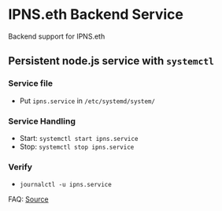 # IPNS.eth Backend Service

Backend support for IPNS.eth

## Persistent node.js service with `systemctl`

### Service file

- Put `ipns.service` in `/etc/systemd/system/`

### Service Handling

- Start: `systemctl start ipns.service`
- Stop: `systemctl stop ipns.service`

### Verify

- `journalctl -u ipns.service`

FAQ: [Source](https://github.com/natancabral/run-nodejs-on-service-with-systemd-on-linux/)
